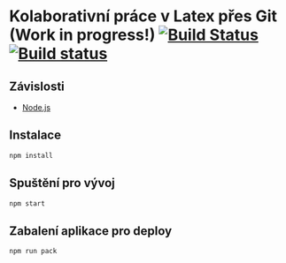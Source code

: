 # Kolaborativní práce v Latex přes Git (Work in progress!) [![Build Status](https://travis-ci.org/Onset/git-latex.svg?branch=master)](https://travis-ci.org/Onset/git-latex) [![Build status](https://ci.appveyor.com/api/projects/status/w48htrgwosvd42eq/branch/master?svg=true)](https://ci.appveyor.com/project/Onset/git-latex/branch/master)


## Závislosti

- [Node.js](https://nodejs.org/)

## Instalace

```bash
npm install
```

## Spuštění pro vývoj

```bash
npm start
```

## Zabalení aplikace pro deploy

```bash
npm run pack
```
